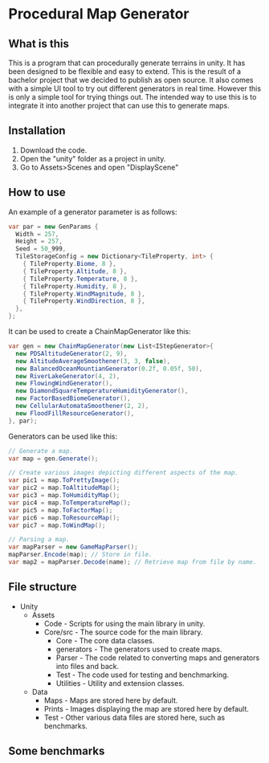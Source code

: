 # Procedural Map Generator


## What is this
This is a program that can procedurally generate terrains in unity.
It has been designed to be flexible and easy to extend.
This is the result of a bachelor project that we decided to publish as open source.
It also comes with a simple UI tool to try out different generators in real time. However this is only a simple tool for trying things out.
The intended way to use this is to integrate it into another project that can use this to generate maps.


## Installation
1) Download the code.
2) Open the "unity" folder as a project in unity.
3) Go to Assets>Scenes and open "DisplayScene"


## How to use

An example of a generator parameter is as follows:
```cs
var par = new GenParams {
  Width = 257,
  Height = 257,
  Seed = 50_999,
  TileStorageConfig = new Dictionary<TileProperty, int> {
    { TileProperty.Biome, 8 },
    { TileProperty.Altitude, 8 },
    { TileProperty.Temperature, 8 },
    { TileProperty.Humidity, 8 },
    { TileProperty.WindMagnitude, 8 },
    { TileProperty.WindDirection, 8 },
  },
};
```

It can be used to create a ChainMapGenerator like this:
```cs
var gen = new ChainMapGenerator(new List<IStepGenerator>{
  new PDSAltitudeGenerator(2, 9),
  new AltitudeAverageSmoothener(3, 3, false),
  new BalancedOceanMountianGenerator(0.2f, 0.05f, 50),
  new RiverLakeGenerator(4, 2),
  new FlowingWindGenerator(),
  new DiamondSquareTemperatureHumidityGenerator(),
  new FactorBasedBiomeGenerator(),
  new CellularAutomataSmoothener(2, 2),
  new FloodFillResourceGenerator(),
}, par);
```

Generators can be used like this:
```cs
// Generate a map.
var map = gen.Generate();

// Create various images depicting different aspects of the map.
var pic1 = map.ToPrettyImage();
var pic2 = map.ToAltitudeMap();
var pic3 = map.ToHumidityMap();
var pic4 = map.ToTemperatureMap();
var pic5 = map.ToFactorMap();
var pic6 = map.ToResourceMap();
var pic7 = map.ToWindMap();

// Parsing a map.
var mapParser = new GameMapParser();
mapParser.Encode(map); // Store in file.
var map2 = mapParser.Decode(name); // Retrieve map from file by name.
```


## File structure
- Unity
  - Assets
    - Code - Scripts for using the main library in unity.
    - Core/src - The source code for the main library.
      - Core       - The core data classes.
      - generators - The generators used to create maps.
      - Parser     - The code related to converting maps and generators into files and back.
      - Test       - The code used for testing and benchmarking.
      - Utilities  - Utility and extension classes.
  - Data
    - Maps   - Maps are stored here by default.
    - Prints - Images displaying the map are stored here by default.
    - Test   - Other various data files are stored here, such as benchmarks.

## Some benchmarks

